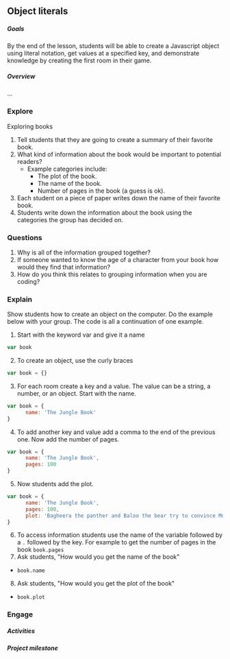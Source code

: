 ## Object literals

##### Goals
By the end of the lesson, students will be able to create a Javascript object using literal notation, get values at a specified key, and demonstrate knowledge by creating the first room in their game.

##### Overview
...

### Explore
Exploring books

1. Tell students that they are going to create a summary of their favorite book.
2. What kind of information about the book would be important to potential readers?
    - Example categories include:
      - The plot of the book.
      - The name of the book.
      - Number of pages in the book (a guess is ok).
4. Each student on a piece of paper writes down the name of their favorite book.
5. Students write down the information about the book using the categories the group has decided on.

### Questions
1. Why is all of the information grouped together?
2. If someone wanted to know the age of a character from your book how would they find that information?
3. How do you think this relates to grouping information when you are coding?

### Explain
Show students how to create an object on the computer. Do the example below with your group. The code is all a continuation of one example.

1. Start with the keyword var and give it a name
```js
var book
```
2. To create an object, use the curly braces
```js
var book = {}
```
3. For each room create a key and a value. The value can be a string, a number, or an object. Start with the name.
```js
var book = {
      name: 'The Jungle Book'
}
```
4. To add another key and value add a comma to the end of the previous one. Now add the number of pages.
```js
var book = {
      name: 'The Jungle Book',
      pages: 100
}
```
5. Now students add the plot.
```js
var book = {
      name: 'The Jungle Book',
      pages: 100,
      plot: 'Bagheera the panther and Baloo the bear try to convince Mowgli, a feral child raised in the Indian jungle by wolves, to leave the jungle before the evil tiger Shere Khan arrives.'
}
```
6. To access information students use the name of the variable followed by a `.` followed by the key. For example to get the number of pages in the book `book.pages`
7. Ask students, "How would you get the name of the book"
  - `book.name`
8. Ask students, "How would you get the plot of the book"
  - `book.plot`
  
### Engage
##### Activities

##### Project milestone
